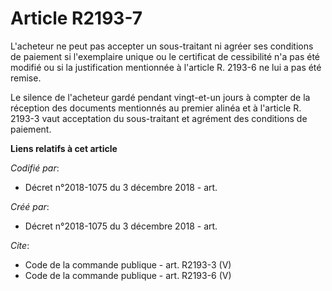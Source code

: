 # Article R2193-7

L'acheteur ne peut pas accepter un sous-traitant ni agréer ses conditions de paiement si l'exemplaire unique ou le certificat
de cessibilité n'a pas été modifié ou si la justification mentionnée à l'article R. 2193-6 ne lui a pas été remise. 

Le silence de l'acheteur gardé pendant vingt-et-un jours à compter de la réception des documents mentionnés au premier alinéa
et à l'article R. 2193-3 vaut acceptation du sous-traitant et agrément des conditions de paiement.

**Liens relatifs à cet article**

_Codifié par_:

  - Décret n°2018-1075 du 3 décembre 2018 - art.

_Créé par_:

  - Décret n°2018-1075 du 3 décembre 2018 - art.

_Cite_:

  - Code de la commande publique - art. R2193-3 (V)
  - Code de la commande publique - art. R2193-6 (V)
